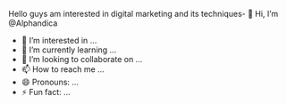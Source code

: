 Hello guys am interested in digital marketing and its techniques- 👋 Hi, I’m @Alphandica
- 👀 I’m interested in ...
- 🌱 I’m currently learning ...
- 💞️ I’m looking to collaborate on ...
- 📫 How to reach me ...
- 😄 Pronouns: ...
- ⚡ Fun fact: ...

<!---
Alphandica/Alphandica is a ✨ special ✨ repository because its `README.md` (this file) appears on your GitHub profile.
You can click the Preview link to take a look at your changes.
--->
